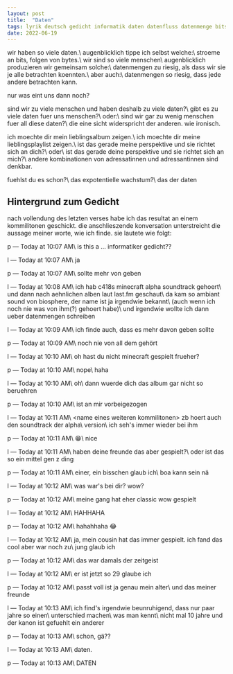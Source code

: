 ```yaml
---
layout: post
title:  "Daten"
tags: lyrik deutsch gedicht informatik daten datenfluss datenmenge bits bytes gen-z millenial minecraft wow
date: 2022-06-19
---
```


wir haben so viele daten.\\
augenblicklich tippe ich selbst welche:\\
stroeme an bits, folgen von bytes.\\
wir sind so viele menschen\\
augenblicklich produzieren wir gemeinsam solche:\\
datenmengen zu riesig, als dass wir sie je alle betrachten koennten.\\
aber auch:\\
datenmengen so riesig, dass jede andere betrachten kann.

nur was eint uns dann noch?

sind wir zu viele menschen und haben deshalb zu viele daten?\\
gibt es zu viele daten fuer uns menschen?\\
oder:\\
sind wir gar zu wenig menschen fuer all diese daten?\\
die eine sicht widerspricht der anderen. wie ironisch. 

ich moechte dir mein lieblingsalbum zeigen.\\
ich moechte dir meine lieblingsplaylist zeigen.\\
ist das gerade meine perspektive und sie richtet sich an dich?\\
oder\\
ist das gerade deine perspektive und sie richtet sich an mich?\\
andere kombinationen von adressatinnen und adressantinnen sind denkbar.

fuehlst du es schon?\\
das expotentielle wachstum?\\
das der daten


## Hintergrund zum Gedicht

nach vollendung des letzten verses habe ich das resultat an einem kommilitonen geschickt. die anschlieszende konversation unterstreicht die aussage meiner worte, wie ich finde. sie lautete wie folgt:

p — Today at 10:07 AM\\
is this a ... informatiker gedicht??

l — Today at 10:07 AM\\
ja

p — Today at 10:07 AM\\
sollte mehr von geben

l — Today at 10:08 AM\\
ich hab c418s minecraft alpha soundtrack gehoert\\
und dann nach aehnlichen alben laut last.fm geschaut\\
da kam so ambiant sound von biosphere, der name ist ja irgendwie bekannt\\
(auch wenn ich noch nie was von ihm(?) gehoert habe)\\
und irgendwie wollte ich dann ueber datenmengen schreiben

l — Today at 10:09 AM\\
ich finde auch, dass es mehr davon geben sollte

p — Today at 10:09 AM\\
noch nie von all dem gehört

l — Today at 10:10 AM\\
oh hast du nicht minecraft gespielt frueher?

p — Today at 10:10 AM\\
nope\\
haha

l — Today at 10:10 AM\\
oh\\
dann wuerde dich das album gar nicht so beruehren

p — Today at 10:10 AM\\
ist an mir vorbeigezogen

l — Today at 10:11 AM\\
\<name eines weiteren kommilitonen\> zb hoert auch den soundtrack der alpha\\
version\\
ich seh's immer wieder bei ihm

p — Today at 10:11 AM\\
😁\\
nice

l — Today at 10:11 AM\\
haben deine freunde das aber gespielt?\\
oder ist das so ein mittel gen z ding

p — Today at 10:11 AM\\
einer, ein bisschen glaub ich\\
boa kann sein nä

l — Today at 10:12 AM\\
was war's bei dir? wow?

p — Today at 10:12 AM\\
meine gang hat eher classic wow gespielt

l — Today at 10:12 AM\\
HAHHAHA

p — Today at 10:12 AM\\
hahahhaha
😂

l — Today at 10:12 AM\\
ja, mein cousin hat das immer gespielt. ich fand das cool aber war noch zu\\
jung glaub ich

p — Today at 10:12 AM\\
das war damals der zeitgeist

l — Today at 10:12 AM\\
er ist jetzt so 29 glaube ich

p — Today at 10:12 AM\\
passt voll ist ja genau mein alter\\
und das meiner freunde 

l — Today at 10:13 AM\\
ich find's irgendwie beunruhigend, dass nur paar jahre so einen\\
unterschied machen\\
was man kennt\\
nicht mal 10 jahre und der kanon ist gefuehlt ein anderer

p — Today at 10:13 AM\\
schon, gä??
  
l — Today at 10:13 AM\\
daten.
  
p — Today at 10:13 AM\\
DATEN
